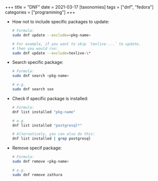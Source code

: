 +++
title = "DNF"
date = 2021-03-17
[taxonomies]
tags = ["dnf", "fedora"]
categories = ["programming"]
+++

- How not to include specific packages to update:

  ```bash
  # Formula:
  sudo dnf update --exclude=<pkg-name>

  # For example, if you want to skip `texlive-...` to update,
  # then you would run:
  sudo dnf update --exclude=texlive-\*
  ```

- Search specific package:

  ```bash
  # Formula:
  sudo dnf search <pkg-name>

  # e.g.
  sudo dnf search sox
  ```

- Check if specific package is installed:

  ```bash
  # Formula:
  dnf list installed "pkg-name"

  # e.g.
  dnf list installed "postgresql*"

  # Alternatively, you can also do this:
  dnf list installed | grep postgresql
  ```

- Remove specif package:

  ```bash
  # Formula:
  sudo dnf remove <pkg-name>

  # e.g.
  sudo dnf remove zathura
  ```
